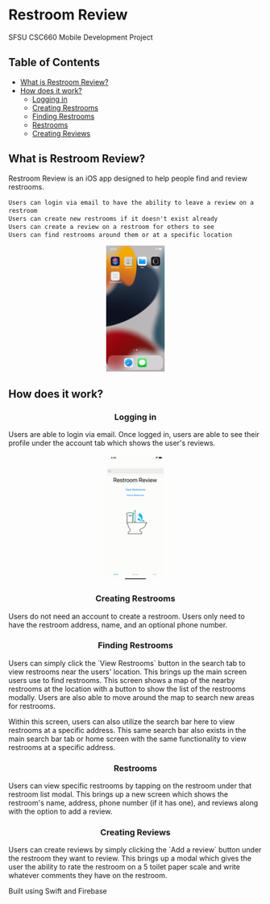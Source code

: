 # Restroom Review
SFSU CSC660 Mobile Development Project

## Table of Contents
- [What is Restroom Review?](#what-is-restroom-review)
- [How does it work?](#how-does-it-work)
  - [Logging in](#logging-in)
  - [Creating Restrooms](#creating-restrooms)
  - [Finding Restrooms](#finding-restrooms)
  - [Restrooms](#restrooms)
  - [Creating Reviews](#creating-reviews)


## What is Restroom Review?
Restroom Review is an iOS app designed to help people find and review restrooms.

    Users can login via email to have the ability to leave a review on a restroom
    Users can create new restrooms if it doesn't exist already
    Users can create a review on a restroom for others to see
    Users can find restrooms around them or at a specific location

<p align="center">
  <img src="demo/appstart.gif" height="250px" />
</p>

## How does it work?
<h3 align="center">Logging in</h3>
Users are able to login via email. Once logged in, users are able to see their profile under the account tab which shows the user's reviews.
<p align="center">
  <img src="demo/login.gif" height="250px" />
</p>

<h3 align="center">Creating Restrooms</h3>
Users do not need an account to create a restroom. Users only need to have the restroom address, name, and an optional phone number.

<h3 align="center">Finding Restrooms</h3>
Users can simply click the `View Restrooms` button in the search tab to view restrooms near the users' location. This brings up the main screen users use to find restrooms. This screen shows a map of the nearby restrooms at the location with a button to show the list of the restrooms modally. Users are also able to move around the map to search new areas for restrooms.

Within this screen, users can also utilize the search bar here to view restrooms at a specific address. This same search bar also exists in the main search bar tab or home screen with the same functionality to view restrooms at a specific address.

<h3 align="center">Restrooms</h3>
Users can view specific restrooms by tapping on the restroom under that restroom list modal. This brings up a new screen which shows the restroom's name, address, phone number (if it has one), and reviews along with the option to add a review.

<h3 align="center">Creating Reviews</h3>
Users can create reviews by simply clicking the `Add a review` button under the restroom they want to review. This brings up a modal which gives the user the ability to rate the restroom on a 5 toilet paper scale and write whatever comments they have on the restroom.

Built using Swift and Firebase
